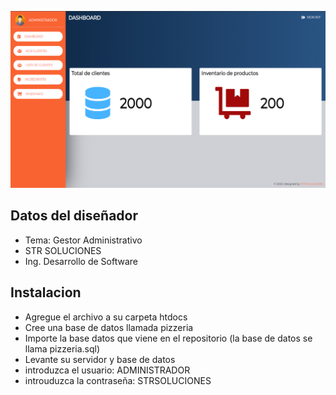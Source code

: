 <p style="text-align: center;"><img src="assets/presentation.png" width="700"></p>

## Datos del diseñador

- Tema: Gestor Administrativo
- STR SOLUCIONES
- Ing. Desarrollo de Software

## Instalacion

- Agregue el archivo a su carpeta htdocs
- Cree una base de datos llamada pizzeria
- Importe la base datos que viene en el repositorio (la base de datos se llama pizzeria.sql)
- Levante su servidor y base de datos
- introduzca el usuario: ADMINISTRADOR
- introuduzca la contraseña: STRSOLUCIONES

